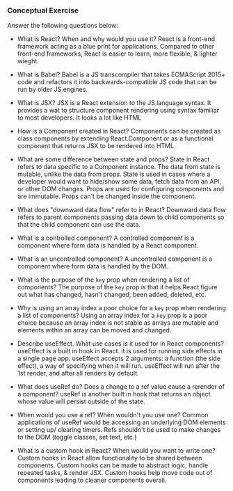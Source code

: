 ### Conceptual Exercise

Answer the following questions below:

- What is React? When and why would you use it?
    React is a front-end framework acting as a blue print for applications. Compared to other front-end frameworks, React is easier to learn, more flexible, & lighter wieght.

- What is Babel?
    Babel is a JS transcompiler that takes ECMAScript 2015+ code and refactors it into backwards-compatible JS code that can be run by older JS engines. 

- What is JSX?
    JSX is a React extension to the JS language syntax. It provides a wat to structure component rendering using syntax familiar to most developers. It looks a lot like HTML

- How is a Component created in React?
    Components can be created as class components by extending React.Component or as a functional component that returns JSX to be rendered into HTML

- What are some difference between state and props?
    State in React refers to data specific to a Component instance. The data from state is mutable, unlike the data from props. State is used in cases where a developer would want to hide/show some data, fetch data from an API, or other DOM changes. Props are used for configuring components and are immutable. Props can't be changed inside the component. 

- What does "downward data flow" refer to in React?
    Downward data flow refers to parent components passing data down to child components so that the child component can use the data. 

- What is a controlled component?
    A controlled component is a component where form data is handled by a React component. 

- What is an uncontrolled component?
    A uncontrolled component is a component where form data is handled by the DOM.
    
- What is the purpose of the `key` prop when rendering a list of components?
    The purpose of the `key` prop is that it helps React figure out what has changed, hasn't changed, been added, deleted, etc.

- Why is using an array index a poor choice for a `key` prop when rendering a list of components?
    Using an array index for a `key` prop is a poor choice because an array index is not stable as arrays are mutable and elements within an array can be moved and changed. 

- Describe useEffect.  What use cases is it used for in React components?
    useEffect is a built in hook in React. it is used for running side effects in a single page app. useEffect accepts 2 arguments: a function (the side effect), a way of specifying when it will run. useEffect will run after the 1st render, and after all renders by default. 

- What does useRef do?  Does a change to a ref value cause a rerender of a component?
    useRef is another built in hook that returns an object whose value will persist outside of the state. 

- When would you use a ref? When wouldn't you use one?
 Common applications of useRef would be accessing an underlying DOM elements or setting up/ clearing timers. Refs shouldn't be used to make changes to the DOM (toggle classes, set text, etc.)

- What is a custom hook in React? When would you want to write one?
    Custom hooks in React allow functionality to be shared between components. Custom hooks can be made to abstract logic, handle repeated tasks, & render JSX. Custom hooks help move code out of components leading to cleaner components overall.
